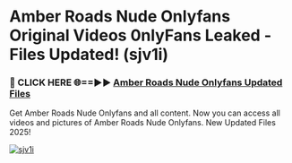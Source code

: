 # Amber Roads Nude Onlyfans Original Videos 0nlyFans Leaked - Files Updated! (sjv1i)

<h3>🔴 CLICK HERE 🌐==►► <a href="https://hideuri.com/03YgE1" rel="nofollow">Amber Roads Nude Onlyfans Updated Files</a></h3>

Get Amber Roads Nude Onlyfans and all content. Now you can access all videos and pictures of Amber Roads Nude Onlyfans. New Updated Files 2025!

[![sjv1i](https://i.imgur.com/NaUBvic.gif)](https://hideuri.com/03YgE1)
